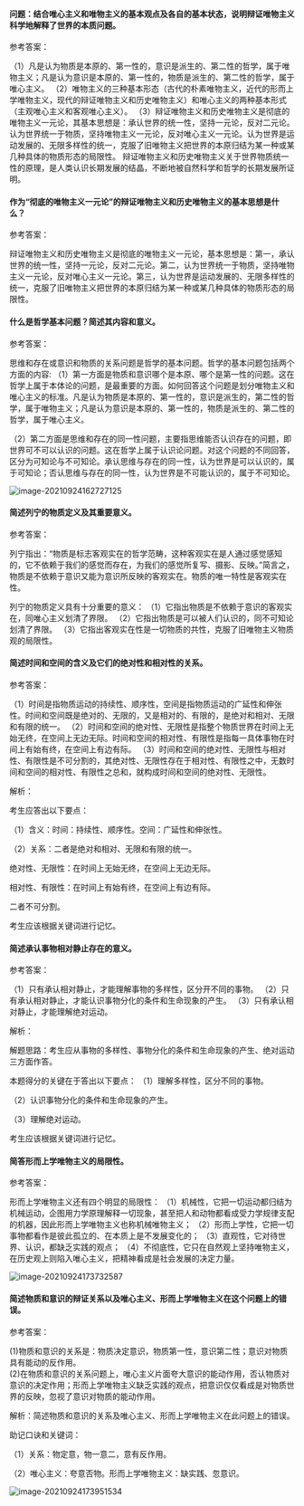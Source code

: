 #### 问题：结合唯心主义和唯物主义的基本观点及各自的基本状态，说明辩证唯物主义科学地解释了世界的本质问题。

参考答案：

（1）凡是认为物质是本原的、第一性的，意识是派生的、第二性的哲学，属于唯物主义；凡是认为意识是本原的、第一性的，物质是派生的、第二性的哲学，属于唯心主义。
（2）唯物主义的三种基本形态（古代的朴素唯物主义，近代的形而上学唯物主义，现代的辩证唯物主义和历史唯物主义）和唯心主义的两种基本形式（主观唯心主义和客观唯心主义）。
（3）辩证唯物主义和历史唯物主义是彻底的唯物主义一元论，其基本思想是：承认世界的统一性，坚持一元论，反对二元论。认为世界统一于物质，坚持唯物主义一元论，反对唯心主义一元论。认为世界是运动发展的、无限多样性的统一，克服了旧唯物主义把世界的本原归结为某一种或某几种具体的物质形态的局限性。
辩证唯物主义和历史唯物主义关于世界物质统一性的原理，是人类认识长期发展的结晶，不断地被自然科学和哲学的长期发展所证明。

#### 作为“彻底的唯物主义一元论”的辩证唯物主义和历史唯物主义的基本思想是什么？

参考答案：

辩证唯物主义和历史唯物主义是彻底的唯物主义一元论，基本思想是：第一，承认世界的统一性，坚持一元论，反对二元论。第二，认为世界统一于物质，坚持唯物主义一元论，反对唯心主义一元论。第三，认为世界是运动发展的、无限多样性的统一，克服了旧唯物主义把世界的本原归结为某一种或某几种具体的物质形态的局限性。

#### 什么是哲学基本问题？简述其内容和意义。

参考答案：

思维和存在或意识和物质的关系问题是哲学的基本问题。哲学的基本问题包括两个方面的内容:
（1）第一方面是物质和意识哪个是本原、哪个是第一性的问题。这在哲学上属于本体论的问题，是最重要的方面。如何回答这个问题是划分唯物主义和唯心主义的标准。凡是认为物质是本原的、第一性的，意识是派生的，第二性的哲学，属于唯物主义；凡是认为意识是本原的、第一性的，物质是派生的、第二性的哲学，属于唯心主义。

（2）第二方面是思维和存在的同一性问题，主要指思维能否认识存在的问题，即世界可不可以认识的问题。这在哲学上属于认识论问题。对这个问题的不同回答，区分为可知论与不可知论。承认思维与存在的同一性，认为世界是可以认识的，属于可知论；否认思维与存在的同一性，认为世界是不可能认识的，属于不可知论。

![image-20210924162727125](image-20210924162727125.png)

#### 简述列宁的物质定义及其重要意义。

参考答案：

列宁指出：“物质是标志客观实在的哲学范畴，这种客观实在是人通过感觉感知的，它不依赖于我们的感觉而存在，为我们的感觉所复写、摄影、反映。”简言之，物质是不依赖于意识又能为意识所反映的客观实在。物质的唯一特性是客观实在性。

列宁的物质定义具有十分重要的意义：
（1）它指出物质是不依赖于意识的客观实在，同唯心主义划清了界限。
（2）它指出物质是可以被人们认识的，同不可知论划清了界限。
（3）它指出客观实在性是一切物质的共性，克服了旧唯物主义物质观的局限性。

#### 简述时间和空间的含义及它们的绝对性和相对性的关系。

参考答案：

（1）时间是指物质运动的持续性、顺序性，空间是指物质运动的广延性和伸张性。时间和空间既是绝对的、无限的，又是相对的、有限的，是绝对和相对、无限和有限的统一。
（2）时间和空间的绝对性、无限性是指整个物质世界在时间上无始无终，在空间上无边无际。时间和空间的相对性、有限性是指每一具体事物在时间上有始有终，在空间上有边有际。
（3）时间和空间的绝对性、无限性与相对性、有限性是不可分割的，其绝对性、无限性存在于相对性、有限性之中，无数时间和空间的相对性、有限性之总和，就构成时间和空间的绝对性、无限性。

解析：

考生应答出以下要点：

（1）含义：时间：持续性、顺序性。空间：广延性和伸张性。

（2）关系：二者是绝对和相对、无限和有限的统一。

绝对性、无限性：在时间上无始无终，在空间上无边无际。

相对性、有限性：在时间上有始有终，在空间上有边有际。

二者不可分割。

考生应该根据关键词进行记忆。

#### 简述承认事物相对静止存在的意义。

参考答案：

（1）只有承认相对静止，才能理解事物的多样性，区分开不同的事物。
（2）只有承认相对静止，才能认识事物分化的条件和生命现象的产生。
（3）只有承认相对静止，才能理解绝对运动。

解析：

解题思路：考生应从事物的多样性、事物分化的条件和生命现象的产生、绝对运动三方面作答。

本题得分的关键在于答出以下要点：
（1）理解多样性，区分不同的事物。

（2）认识事物分化的条件和生命现象的产生。 

（3）理解绝对运动。

考生应该根据关键词进行记忆。

#### 简答形而上学唯物主义的局限性。

参考答案：

形而上学唯物主义还有四个明显的局限性：
（1）机械性，它把一切运动都归结为机械运动，企图用力学原理解释一切现象，甚至把人和动物都看成受力学规律支配的机器，因此形而上学唯物主义也称机械唯物主义；
（2）形而上学性，它把一切事物都看作是彼此孤立的、在本质上是不发展变化的；
（3）直观性，它对待世界、认识，都缺乏实践的观点；
（4）不彻底性，它只在自然观上坚持唯物主义，在历史观上则陷入唯心主义，把精神看成是社会发展的决定力量。

![image-20210924173732587](image-20210924173732587.png)

#### 简述物质和意识的辩证关系以及唯心主义、形而上学唯物主义在这个问题上的错误。

参考答案：

(1)物质和意识的关系是：物质决定意识，物质第一性，意识第二性；意识对物质具有能动的反作用。  
(2)在物质和意识的关系问题上，唯心主义片面夸大意识的能动作用，否认物质对意识的决定作用；形而上学唯物主义缺乏实践的观点，把意识仅仅看成是对物质世界的反映，忽视了意识对物质的能动作用。

解析：简述物质和意识的关系及唯心主义、形而上学唯物主义在此问题上的错误。

助记口诀和关键词：

（1）关系：物定意，物一意二，意有反作用。

（2）唯心主义：夸意否物。形而上学唯物主义：缺实践、忽意识。

![image-20210924173951534](image-20210924173951534.png)

